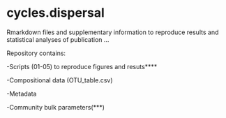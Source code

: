# cycles.dispersal
Rmarkdown files and supplementary information to reproduce results and statistical analyses of publication ...

Repository contains:

-Scripts (01-05) to reproduce figures and resuts****

-Compositional data (OTU_table.csv)

-Metadata

-Community bulk parameters(***)
